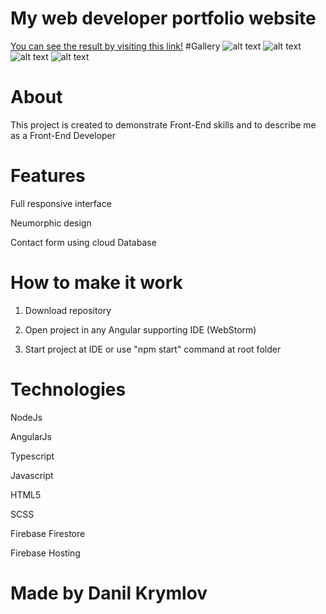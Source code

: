# My web developer portfolio website
[You can see the result by visiting this link!](https://mydevcv.web.app/#about)
#Gallery
![alt text](https://imgur.com/99ZBK7g.jpg)
![alt text](https://imgur.com/HnEG91Q.jpg)
![alt text](https://imgur.com/jPy4uAP.jpg)
![alt text](https://imgur.com/TpJeRdT.jpg)
# About
This project is created to demonstrate Front-End skills and to describe me as a Front-End Developer
# Features

Full responsive interface

Neumorphic design

Contact form using cloud Database

# How to make it work
1) Download repository

2) Open project in any Angular supporting IDE (WebStorm)

3) Start project at IDE or use "npm start" command at root folder
# Technologies
NodeJs

AngularJs

Typescript

Javascript

HTML5

SCSS

Firebase Firestore

Firebase Hosting

# Made by Danil Krymlov
